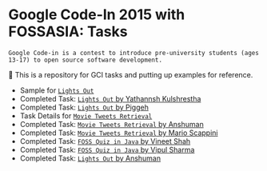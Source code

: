 # Google Code-In 2015 with FOSSASIA: Tasks 

`Google Code-in is a contest to introduce pre-university students (ages 13-17) to open source software development.`

:file_folder: This is a repository for GCI tasks and putting up examples for reference.

- Sample for [`Lights Out`](https://github.com/jig08/Google-Code-In-Tasks/tree/master/LightsOut)
- Completed Task: [`Lights Out` by Yathannsh Kulshrestha](https://github.com/jig08/Google-Code-In-Tasks/tree/master/LightsOut_%5BYathannshKulshrestha%5D)
- Completed Task: [`Lights Out` by Piggeh](https://github.com/jig08/Google-Code-In-Tasks/tree/master/LightsOut_%5BPiggeh%5D)
- Task Details for [`Movie Tweets Retrieval`](https://github.com/jig08/Google-Code-In-Tasks/edit/master/MovieTweetsRetrieval)
- Completed Task: [`Movie Tweets Retrieval` by Anshuman](https://github.com/jig08/Google-Code-In-Tasks/tree/master/MovieTweetsRetrieval_Anshuman)
- Completed Task: [`Movie Tweets Retrieval` by Mario Scappini](https://github.com/jig08/Google-Code-In-Tasks/tree/master/MovieTweetsRetrieval_%5Bmarioscappini%5D)
- Completed Task: [`FOSS Quiz in Java` by Vineet Shah](https://github.com/jig08/Google-Code-In-Tasks/tree/master/FOSSQuiz_%5BVineet_Shah%5D)
- Completed Task: [`FOSS Quiz in Java` by Vipul Sharma](https://github.com/jig08/Google-Code-In-Tasks/tree/master/FOSSQuiz_%5BVipul_Sharma:mysterious%5D)
- Completed Task: [`Lights Out` by Anshuman](https://github.com/jig08/Google-Code-In-Tasks/tree/master/LightsOut_Anshuman)
